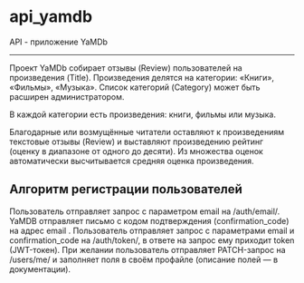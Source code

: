 # api_yamdb
API - приложение YaMDb
______________________

Проект YaMDb собирает отзывы (Review) пользователей на произведения (Title). 
Произведения делятся на категории: «Книги», «Фильмы», «Музыка». Список категорий (Category) может быть расширен администратором.

В каждой категории есть произведения: книги, фильмы или музыка. 

Благодарные или возмущённые читатели оставляют к произведениям текстовые отзывы (Review) и выставляют произведению рейтинг (оценку в диапазоне от одного до десяти). Из множества оценок автоматически высчитывается средняя оценка произведения.

Алгоритм регистрации пользователей
----------------------------------
Пользователь отправляет запрос с параметром email на /auth/email/.
YaMDB отправляет письмо с кодом подтверждения (confirmation_code) на адрес email .
Пользователь отправляет запрос с параметрами email и confirmation_code на /auth/token/, в ответе на запрос ему приходит token (JWT-токен).
При желании пользователь отправляет PATCH-запрос на /users/me/ и заполняет поля в своём профайле (описание полей — в документации).


